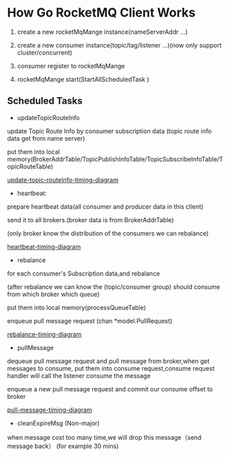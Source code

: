 # How Go RocketMQ Client Works


1. create a new rocketMqMange instance(nameServerAddr ...)

2. create a new consumer instance(topic/tag/listener ...)(now only support cluster/concurrent)

3. consumer register to rocketMqMange

4. rocketMqMange start(StartAllScheduledTask )

## Scheduled Tasks

 * updateTopicRouteInfo
 
 update Topic Route Info by consumer subscription data (topic route info data get from name server) 
 
 put them into local memory(BrokerAddrTable/TopicPublishInfoTable/TopicSubscribeInfoTable/TopicRouteTable)

[update-topic-routeInfo-timing-diagram](http://www.plantuml.com/plantuml/proxy?src=)

 * heartbeat:
 
 prepare heartbeat data(all consumer and producer data in this client)
 
 send it to all brokers.(broker data is from BrokerAddrTable) 
  
 (only broker know the distribution of the consumers we can rebalance)

[heartbeat-timing-diagram](http://www.plantuml.com/plantuml/proxy?src=)

 * rebalance
 
 for each consumer's Subscription data,and rebalance
 
 (after rebalance we can know the (topic/consumer group) should consume from which broker which queue)
 
  put them into local memory(processQueueTable)
  
  enqueue pull message request (chan *model.PullRequest)
  
 [rebalance-timing-diagram](http://www.plantuml.com/plantuml/proxy?src=)
  
 * pullMessage
 
 dequeue pull message request and pull message from broker,when get messages to consume,
 put them into consume request,consume request handler will call the listener consume the message
 
 enqueue a new pull message request and commit our consume offset to broker
 
 [pull-message-timing-diagram](http://www.plantuml.com/plantuml/proxy?src=)
 
 * cleanExpireMsg (Non-major)

when message cost too many time,we will drop this message（send message back） (for example 30 mins)



